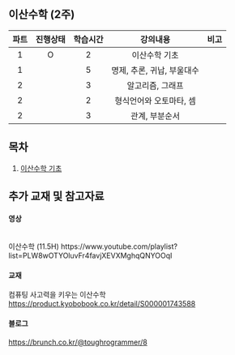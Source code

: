 ## 이산수학 (2주)
|파트|진행상태|학습시간|강의내용|비고|
|:---:|:---:|:---:|:---:|:---:|
|1|O|2|이산수학 기초||
|1||5|명제, 추론, 귀납, 부울대수||
|2||3|알고리즘, 그래프||
|2||2|형식언어와 오토마타, 셈||
|2||3|관계, 부분순서||

## 목차
1. [이산수학 기초](https://github.com/suhyun0927/CS_study/blob/main/%EC%9D%B4%EC%82%B0%EC%88%98%ED%95%99/1.%EA%B8%B0%EC%B4%88.md)

## 추가 교재 및 참고자료

#### 영상
<br>
이산수학 (11.5H)
https://www.youtube.com/playlist?list=PLW8wOTYOluvFr4favjXEVXMghqQNYOOqI

#### 교재
컴퓨팅 사고력을 키우는 이산수학
https://product.kyobobook.co.kr/detail/S000001743588

#### 블로그
https://brunch.co.kr/@toughrogrammer/8